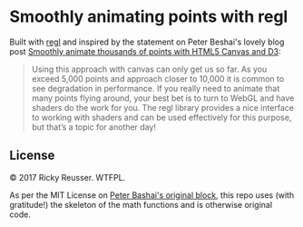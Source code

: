 # Smoothly animating points with regl

Built with [regl](https://github.com/regl-project/regl/) and inspired by the statement on Peter Beshai's lovely blog post [Smoothly animate thousands of points with HTML5 Canvas and D3](https://bocoup.com/blog/smoothly-animate-thousands-of-points-with-html5-canvas-and-d3):

> Using this approach with canvas can only get us so far. As you exceed 5,000 points and approach closer to 10,000 it is common to see degradation in performance. If you really need to animate that many points flying around, your best bet is to turn to WebGL and have shaders do the work for you. The regl library provides a nice interface to working with shaders and can be used effectively for this purpose, but that’s a topic for another day!

## License

&copy; 2017 Ricky Reusser. WTFPL.

As per the MIT License on [Peter Bashai's original block](https://bl.ocks.org/pbeshai/65420c8d722cdbb0600b276c3adcc6e8), this repo uses (with gratitude!) the skeleton of the math functions and is otherwise original code.
